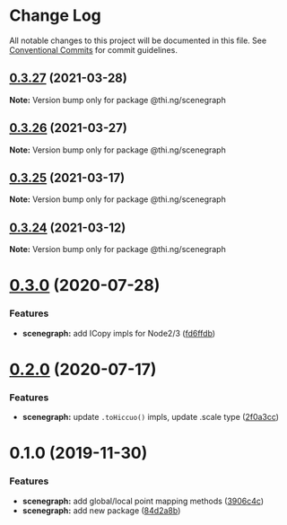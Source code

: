 # Change Log

All notable changes to this project will be documented in this file.
See [Conventional Commits](https://conventionalcommits.org) for commit guidelines.

## [0.3.27](https://github.com/thi-ng/umbrella/compare/@thi.ng/scenegraph@0.3.26...@thi.ng/scenegraph@0.3.27) (2021-03-28)

**Note:** Version bump only for package @thi.ng/scenegraph





## [0.3.26](https://github.com/thi-ng/umbrella/compare/@thi.ng/scenegraph@0.3.25...@thi.ng/scenegraph@0.3.26) (2021-03-27)

**Note:** Version bump only for package @thi.ng/scenegraph





## [0.3.25](https://github.com/thi-ng/umbrella/compare/@thi.ng/scenegraph@0.3.24...@thi.ng/scenegraph@0.3.25) (2021-03-17)

**Note:** Version bump only for package @thi.ng/scenegraph





## [0.3.24](https://github.com/thi-ng/umbrella/compare/@thi.ng/scenegraph@0.3.23...@thi.ng/scenegraph@0.3.24) (2021-03-12)

**Note:** Version bump only for package @thi.ng/scenegraph





# [0.3.0](https://github.com/thi-ng/umbrella/compare/@thi.ng/scenegraph@0.2.1...@thi.ng/scenegraph@0.3.0) (2020-07-28)


### Features

* **scenegraph:** add ICopy impls for Node2/3 ([fd6ffdb](https://github.com/thi-ng/umbrella/commit/fd6ffdb531886e53711de77c2df00c447ea65448))





# [0.2.0](https://github.com/thi-ng/umbrella/compare/@thi.ng/scenegraph@0.1.27...@thi.ng/scenegraph@0.2.0) (2020-07-17)


### Features

* **scenegraph:** update `.toHiccuo()` impls, update .scale type ([2f0a3cc](https://github.com/thi-ng/umbrella/commit/2f0a3cc6286bf8492c74c4497f13fe300980c353))





# 0.1.0 (2019-11-30)

### Features

* **scenegraph:** add global/local point mapping methods ([3906c4c](https://github.com/thi-ng/umbrella/commit/3906c4c68c541aa84bc407235c3fe3fdf3e2debe))
* **scenegraph:** add new package ([84d2a8b](https://github.com/thi-ng/umbrella/commit/84d2a8b96aeb7e8dd119be4fbc0c8c8277dc1990))
